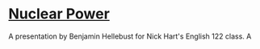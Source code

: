 <h1><u> Nuclear Power </u></h1>

A presentation by Benjamin Hellebust for Nick Hart's English 122 class. A

